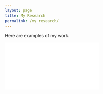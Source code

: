 ```yaml
---
layout: page
title: My Research
permalink: /my_research/
---
```



Here are examples of my work.

![Visualization of Twitter data on the 2020 AP Exams](AP_exam_wordcloud.pdf)


